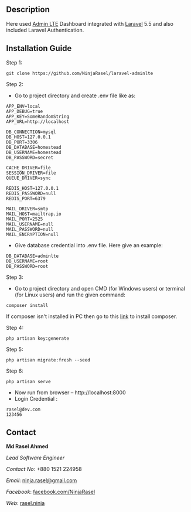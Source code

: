 ## Description

Here used [Admin LTE](https://almsaeedstudio.com/preview) Dashboard integrated with [Laravel](https://laravel.com/) 5.5 and also included Laravel Authentication.

## Installation Guide

Step 1:
```
git clone https://github.com/NinjaRasel/laravel-adminlte
```
Step 2:

- Go to project directory and create .env file like as:
```
APP_ENV=local
APP_DEBUG=true
APP_KEY=SomeRandomString
APP_URL=http://localhost

DB_CONNECTION=mysql
DB_HOST=127.0.0.1
DB_PORT=3306
DB_DATABASE=homestead
DB_USERNAME=homestead
DB_PASSWORD=secret

CACHE_DRIVER=file
SESSION_DRIVER=file
QUEUE_DRIVER=sync

REDIS_HOST=127.0.0.1
REDIS_PASSWORD=null
REDIS_PORT=6379

MAIL_DRIVER=smtp
MAIL_HOST=mailtrap.io
MAIL_PORT=2525
MAIL_USERNAME=null
MAIL_PASSWORD=null
MAIL_ENCRYPTION=null
```
- Give database credential into .env file. Here give an example: 
```
DB_DATABASE=adminlte
DB_USERNAME=root
DB_PASSWORD=root
```
Step 3:

- Go to project directory and open CMD (for Windows users) or terminal (for Linux users) and run the given command:
```
composer install
```
If composer isn't installed in PC then go to this [link](https://getcomposer.org/) to install composer.

Step 4:
```
php artisan key:generate
```
 
Step 5:
```
php artisan migrate:fresh --seed
```

Step 6:
```
php artisan serve
```
- Now run from browser – http://localhost:8000
- Login Credential : 
```
rasel@dev.com
123456
```

## Contact

**Md Rasel Ahmed**

*Lead Software Engineer*

*Contact No*: +880 1521 224958

*Email*: ninja.rasel@gmail.com

*Facebook*: [facebook.com/NinjaRasel](https://facebook.com/ninja.rasel)

*Web*: [rasel.ninja](http://rasel.ninja)